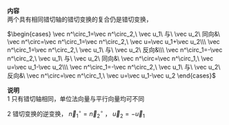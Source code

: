 **内容**  
两个具有相同错切轴的错切变换的复合仍是错切变换，  
  
$\begin{cases}
\vec n^\circ_1=\vec n^\circ_2,\ \vec u_1\ 与\ \vec u_2\ 同向&\ \vec n^\circ=\vec n^\circ_1=\vec n^\circ_2,\ \vec u=\vec u_1+\vec u_2\\\ 
\vec n^\circ_1=\vec n^\circ_2,\ \vec u_1\ 与\ \vec u_2\ 反向&\\\ 
\vec n^\circ_1=-\vec n^\circ_2,\ \vec u_1\ 与\ \vec u_2\ 同向&\ \vec n^\circ=\vec n^\circ_1,\ \vec u=\vec u_1-\vec u_2\\\ 
\vec n^\circ_1=-\vec n^\circ_2,\ \vec u_1\ 与\ \vec u_2\ 反向&\ \vec n^\circ=\vec n^\circ_1,\ \vec u=\vec u_1-\vec u_2
\end{cases}$  
  
**说明**  
1 只有错切轴相同，单位法向量与平行向量均可不同  
  
2 错切变换的逆变换， $\vec n^\circ_1=\vec n^\circ_2$ ， $\vec u_2=-\vec u_1$  
